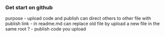 ### Get start on github

purpose - upload code and publish
can direct others to other file with publish link - in readme.md
can replace old file by upload a new file in the same root
? - publish code you upload
